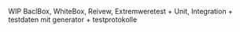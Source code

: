 WIP BaclBox, WhiteBox, Reivew, Extremweretest + Unit, Integration + testdaten mit generator + testprotokolle